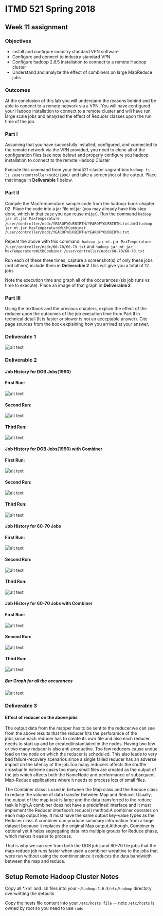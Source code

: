 # ITMD 521 Spring 2018

## Week 11 assignment

### Objectives 

* Install and configure industry standard VPN software 
* Configure and connect to industry standard VPN 
* Configure hadoop 2.6.5 installation to connect to a remote Hadoop cluster 
* Understand and analyze the effect of combiners on large MapReduce jobs

### Outcomes 

At the conclusion of this lab you will understand the reasons behind and be able to conenct to a remote network via a VPN.  You will have configured your Hadoop installation to connect to a remote cluster and will have run large scale jobs and analyzed the effect of Reducer classes upon the run time of the job.


### Part I

Assuming that you have succesfully installed, configured, and connected to the remote network via the VPN provided, you need to clone all of the configuration files (see note below) and properly configure you hadoop installation to connect to the remote Hadoop Cluster

Execute this command from your itmd521-cluster vagrant box ```hadoop fs -ls /user/controller/ncdc/1990/``` and take a screenshot of the output.  Place that image in **Deliverable 1** below. 

### Part II 

Compile the MaxTemperature sample code from the hadoop-book chapter 02.  Place the code into a jar file mt.jar (you may already have this step done, which in that case you can reuse mt.jar).  Run the command ```hadoop jar mt.jar MaxTemperature /user/controller/ncdc/YEAROFYOURBIRTH/YEAROFYOURBIRTH.txt``` and ```hadoop jar mt.jar MaxTemperatureWithCombiner /user/controller/ncdc/YEAROFYOURBIRTH/YEAROFYOURBIRTH.txt```

Repeat the above with this command:  ```hadoop jar mt.jar MaxTemperature /user/controller/ncdc/60-70/60-70.txt``` and ```hadoop jar mt.jar MaxTemperatureWithCombiner /user/controller/ncdc/60-70/60-70.txt```

Run each of these three times, capture a screenshot(s) of only these jobs (not others) include them in **Deliverable 2**   This will give you a total of 12 jobs

Note the execution time and graph all of the occurances (six job runs vs time to execute).  Place an image of that graph in **Deliverable 2**

### Part III

Using the textbook and the previous chapters, explain the effect of the reducer upon the outcomes of the job execution time from Part II in technical detail (It is faster or slower is not an acceptable answer).  Cite page sources from the book explaining how you arrived at your answer.

### Deliverable 1
![alt text](https://github.com/illinoistech-itm/sravichandar/blob/8829f2e3bb0e3d4e2c016842af8be2039146ea32/ITMD-521/Week-11/deliverable1.png "Week-11 Deliverable1")

### Deliverable 2
#### Job History for DOB Jobs(1990) 
#### First Run:
![alt text](https://github.com/illinoistech-itm/sravichandar/blob/8829f2e3bb0e3d4e2c016842af8be2039146ea32/ITMD-521/Week-11/Deliverable2DOBJob_0942.PNG "Week-11 Deliverable2")
#### Second Run:
![alt text](https://github.com/illinoistech-itm/sravichandar/blob/8829f2e3bb0e3d4e2c016842af8be2039146ea32/ITMD-521/Week-11/Deliverable2DOBJob_0943.PNG "Week-11 Deliverable2")
#### Third Run:
![alt text](https://github.com/illinoistech-itm/sravichandar/blob/8829f2e3bb0e3d4e2c016842af8be2039146ea32/ITMD-521/Week-11/Deliverable2DOBJob_0944.PNG "Week-11 Deliverable2")

#### Job History for DOB Jobs(1990) with Combiner
#### First Run:
![alt text](https://github.com/illinoistech-itm/sravichandar/blob/8829f2e3bb0e3d4e2c016842af8be2039146ea32/ITMD-521/Week-11/Deliverable2DOBJob_WithCombiner_0945.PNG "Week-11 Deliverable2")
#### Second Run:
![alt text](https://github.com/illinoistech-itm/sravichandar/blob/8829f2e3bb0e3d4e2c016842af8be2039146ea32/ITMD-521/Week-11/Deliverable2DOBJob_WithCombiner_0946.PNG "Week-11 Deliverable2")
#### Third Run:
![alt text](https://github.com/illinoistech-itm/sravichandar/blob/8829f2e3bb0e3d4e2c016842af8be2039146ea32/ITMD-521/Week-11/Deliverable2DOBJob_WithCombiner_0947.PNG "Week-11 Deliverable2")

#### Job History for 60-70 Jobs
#### First Run:
![alt text](https://github.com/illinoistech-itm/sravichandar/blob/8829f2e3bb0e3d4e2c016842af8be2039146ea32/ITMD-521/Week-11/Deliverable26070Job_0996.PNG "Week-11 Deliverable2")
#### Second Run:
![alt text](https://github.com/illinoistech-itm/sravichandar/blob/8829f2e3bb0e3d4e2c016842af8be2039146ea32/ITMD-521/Week-11/Deliverable26070Job_0997.PNG "Week-11 Deliverable2")
#### Third Run:
![alt text](https://github.com/illinoistech-itm/sravichandar/blob/8829f2e3bb0e3d4e2c016842af8be2039146ea32/ITMD-521/Week-11/Deliverable26070Job_0999.PNG "Week-11 Deliverable2")

#### Job History for 60-70 Jobs with Combiner
#### First Run:
![alt text](https://github.com/illinoistech-itm/sravichandar/blob/8829f2e3bb0e3d4e2c016842af8be2039146ea32/ITMD-521/Week-11/Deliverable26070Job_WithCombiner_1000.PNG "Week-11 Deliverable2")
#### Second Run:
![alt text](https://github.com/illinoistech-itm/sravichandar/blob/8829f2e3bb0e3d4e2c016842af8be2039146ea32/ITMD-521/Week-11/Deliverable26070Job_WithCombiner_1001.PNG "Week-11 Deliverable2")
#### Third Run:
![alt text](https://github.com/illinoistech-itm/sravichandar/blob/8829f2e3bb0e3d4e2c016842af8be2039146ea32/ITMD-521/Week-11/Deliverable26070Job_WithCombiner_1002.PNG "Week-11 Deliverable2")

##### Bar Graph for all the occurances
![alt text](https://github.com/illinoistech-itm/sravichandar/blob/8829f2e3bb0e3d4e2c016842af8be2039146ea32/ITMD-521/Week-11/Deliverable2_Graph.png "Week-11 Deliverable2")

### Deliverable 3
#### Effect of reducer on the above jobs 
The output data from the mapper has to be sent to the reducer,we can see from the above results that the reducer hits the perforamce of the jobs,since each reducer has to create its own file and also each reducer needs to start up and be created/instantiated in the nodes.
Having two few or two many reducer is also anti-productive.
Too few reducers cause undue load on the node on which the reducer is scheduled. This also leads to very bad failure-recovery scenarios since a single failed reducer has an adverse impact on the latency of the job.Too many reducers affects the shuffle crossbar.In extreme cases too many small files are created as the output of the job which affects both the NameNode and performance of subsequent Map-Reduce applications where it needs to process lots of small files.

The Combiner class is used in between the Map class and the Reduce class to reduce the volume of data transfer between Map and Reduce. Usually, the output of the map task is large and the data transferred to the reduce task is high.A combiner does not have a predefined interface and it must implement the Reducer interface’s reduce() method.A combiner operates on each map output key. It must have the same output key-value types as the Reducer class.A combiner can produce summary information from a large dataset because it replaces the original Map output.Although, Combiner is optional yet it helps segregating data into multiple groups for Reduce phase, which makes it easier to process.

That is why we can see from both the DOB jobs and 60-70 file jobs that the map-reduce job runs faster when used a combiner wrealtive to the jobs that were run without using the combiner,since it reduces the data bandwidth between the map and reduce.

## Setup Remote Hadoop Cluster Notes

Copy all *.xml and .sh files into your ```~/hadoop-2.6.5/etc/hadoop``` directory overwritting the defaults 

Copy the hosts file content into your ```/etc/hosts file``` -- note ```/etc/hosts``` is owned by root so you need to use ```sudo```
